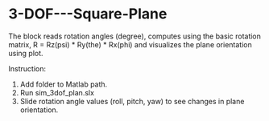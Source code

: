 # 3-DOF---Square-Plane

The block reads rotation angles (degree), computes using the basic rotation matrix, R = Rz(psi) * Ry(the) * Rx(phi) and visualizes the plane orientation using plot.

Instruction:
1. Add folder to Matlab path.
2. Run sim_3dof_plan.slx
3. Slide rotation angle values (roll, pitch, yaw) to see changes in plane orientation.
